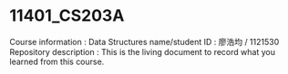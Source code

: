 # 11401_CS203A

Course information : Data Structures
name/student ID : 廖浩均 / 1121530
Repository description : This is the living document to record what you learned from this
course.
